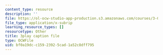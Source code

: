 ```yaml
---
content_type: resource
description: ''
file: https://ol-ocw-studio-app-production.s3.amazonaws.com/courses/3-091sc-introduction-to-solid-state-chemistry-fall-2010/bf0a19dcc15923925cad1a52c8dff795_LHRZLeQ2aaM.srt
file_type: application/x-subrip
learning_resource_types: []
resourcetype: Other
title: 3play caption file
type: OCWFile
uid: bf0a19dc-c159-2392-5cad-1a52c8dff795
---
```

